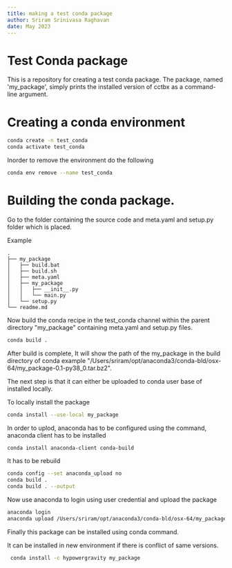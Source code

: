 ```yaml
---
title: making a test conda package
author: Sriram Srinivasa Raghavan
date: May 2023
---
```


# Test Conda package

This is a repository for creating a test conda package. The package, named 'my_package', simply prints the installed version of cctbx as a command-line argument.

# Creating a conda environment

```bash
conda create -n test_conda
conda activate test_conda
```

Inorder to remove the environment do the following

```bash
conda env remove --name test_conda
```

# Building the conda package.

Go to the folder containing the source code and meta.yaml and setup.py folder which is placed.

Example

    .
    ├── my_package
    │   ├── build.bat
    │   ├── build.sh
    │   ├── meta.yaml
    │   ├── my_package
    │   │   ├── __init__.py
    │   │   └── main.py
    │   └── setup.py
    └── readme.md

Now build the conda recipe in the test_conda channel within the parent directory "my_package" containing meta.yaml and setup.py files.

```bash
conda build .
```

After build is complete,
It will show the path of the my_package in the build directory of conda example "/Users/sriram/opt/anaconda3/conda-bld/osx-64/my_package-0.1-py38_0.tar.bz2".

The next step is that it can either be uploaded to conda user base of installed locally.

To locally install the package

```bash
conda install --use-local my_package
```

In order to uplod, anaconda has to be configured using the command, anaconda client has to be installed

```bash
conda install anaconda-client conda-build
```

It has to be rebuild

```bash
conda config --set anaconda_upload no
conda build .
conda build . --output
```

Now use anaconda to login using user credential and upload the package

```bash
anaconda login
anaconda upload /Users/sriram/opt/anaconda3/conda-bld/osx-64/my_package-0.1-py38_0.tar.bz2
```

Finally this package can be installed using conda command.

It can be installed in new environment if there is conflict of same versions.

```bash
 conda install -c hypowergravity my_package
```
